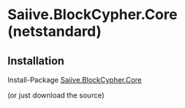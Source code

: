 # Saiive.BlockCypher.Core (netstandard)

## Installation

Install-Package [Saiive.BlockCypher.Core](https://www.nuget.org/packages/Saiive.BlockCypher.Core/)

(or just download the source)
